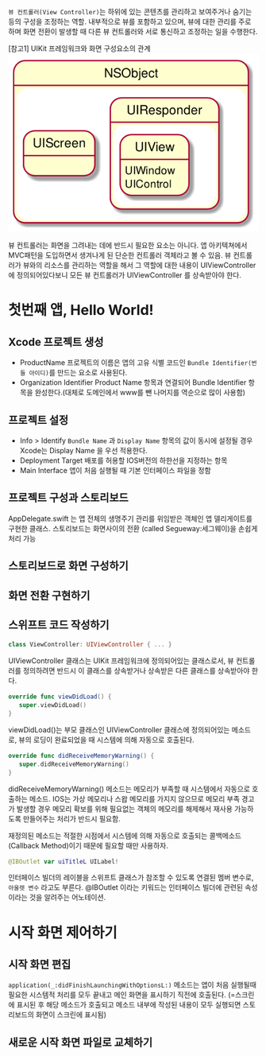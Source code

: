 `뷰 컨트롤러(View Controller)`는 하위에 있는 콘텐츠를 관리하고 보여주거나 숨기는 등의 구성을 조정하는 역할. 내부적으로 뷰를 포함하고 있으며, 뷰에 대한 관리를 주로 하며 화면 전환이 발생할 때 다른 뷰 컨트롤러와 서로 통신하고 조정하는 일을 수행한다.

[참고1] UIKit 프레임워크와 화면 구성요소의 관계
![참고1](/images/chapter01_01.png)

뷰 컨트롤러는 화면을 그려내는 데에 반드시 필요한 요소는 아니다.
앱 아키텍쳐에서 MVC패턴을 도입하면서 생겨나게 된 단순한 컨트롤러 객체라고 볼 수 있음. 뷰 컨트롤러가 뷰와의 리소스를 관리하는 역할을 해서 그 역할에 대한 내용이 UIViewController에 정의되어있다보니 모든 뷰 컨트롤러가 UIViewController 를 상속받아야 한다.

# 첫번째 앱, Hello World!

## Xcode 프로젝트 생성

* ProductName
프로젝트의 이름은 앱의 고유 식별 코드인 `Bundle Identifier(번들 아이디)`를 만드는 요소로 사용된다.
* Organization Identifier
Product Name 항목과 연결되어 Bundle Identifier 항목을 완성한다.(대체로 도메인에서 www를 뺀 나머지를 역순으로 많이 사용함)

## 프로젝트 설정

* Info > Identify
`Bundle Name` 과 `Display Name` 항목의 값이 동시에 설정될 경우 Xcode는 Display Name 을 우선 적용한다.
* Deployment Target
배포를 허용할 IOS버전의 하한선을 지정하는 항목
* Main Interface
앱이 처음 실행될 때 기본 인터페이스 파일을 정함

## 프로젝트 구성과 스토리보드

AppDelegate.swift 는 앱 전체의 생명주기 관리를 위임받은 객체인 앱 델리게이트를 구현한 클래스.
스토리보드는 화면사이의 전환 (called Segueway:세그웨이)을 손쉽게 처리 가능

## 스토리보드로 화면 구성하기

## 화면 전환 구현하기

## 스위프트 코드 작성하기

```swift
class ViewController: UIViewController { ... }

```

UIViewController 클래스는 UIKit 프레임워크에 정의되어있는 클래스로서, 뷰 컨트롤러를 정의하려면 반드시 이 클래스를 상속받거나 상속받은 다른 클래스를 상속받아야 한다.

```swift
override func viewDidLoad() {
   super.viewDidLoad()
}

```

viewDidLoad()는 부모 클래스인 UIViewController 클래스에 정의되어있는 메소드로, 뷰의 로딩이 완료되었을 때 시스템에 의해 자동으로 호출된다.

```swift
override func didReceiveMemoryWarning() {
   super.didReceiveMemoryWarning()
}

```

didReceiveMemoryWarning() 메소드는 메모리가 부족할 때 시스템에서 자동으로 호출하는 메소드.
IOS는 가상 메모리나 스왑 메모리를 가지지 않으므로 메모리 부족 경고가 발생할 경우 메모리 확보를 위해 필요없는 객체의 메모리를 해제해서 재사용 가능하도록 만들어주는 처리가 반드시 필요함.

재정의된 메소드는 적절한 시점에서 시스템에 의해 자동으로 호출되는 콜백메소드(Callback Method)이기 때문에 필요할 때만 사용하자.

```swift
@IBOutlet var uiTitleL UILabel!

```

인터페이스 빌더의 레이블을 스위프트 클래스가 참조할 수 있도록 연결된 멤버 변수로, `아울렛 변수` 라고도 부른다. @IBOutlet 이라는 키워드는 인터페이스 빌더에 관련된 속성이라는 것을 알려주는 어노테이션.

# 시작 화면 제어하기

## 시작 화면 편집

`application(_:didFinishLaunchingWithOptionsL:)` 메소드는 앱이 처음 실행될때 필요한 시스템적 처리를 모두 끝내고 메인 화면을 표시하기 직전에 호출된다.
(=스크린에 표시된 후 해당 메소드가 호출되고 메소드 내부에 작성된 내용이 모두 실행되면 스토리보드의 화면이 스크린에 표시됨)

## 새로운 시작 화면 파일로 교체하기
